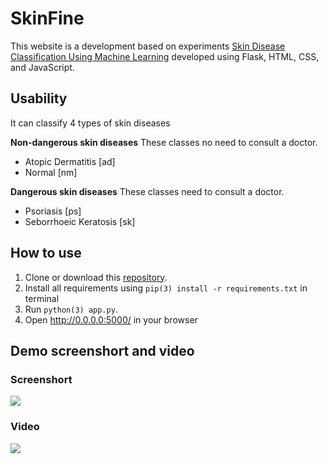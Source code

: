 # SkinFine
This website is a development based on experiments [Skin Disease Classification Using Machine Learning]( https://github.com/fxlmer/JSTP22_SkinDiseaseClassificationUsingMachineLearning) developed using Flask, HTML, CSS, and JavaScript.

## Usability
It can classify 4 types of skin diseases

**Non-dangerous skin diseases**
These classes no need to consult a doctor.

- Atopic Dermatitis [ad]
- Normal [nm]

**Dangerous skin diseases**
These classes need to consult a doctor.
- Psoriasis [ps]
- Seborrhoeic Keratosis [sk]

## How to use
1. Clone or download this [repository](https://github.com/fxlmer/SkinFine).
2. Install all requirements using ```pip(3) install -r requirements.txt``` in terminal
3. Run ```python(3) app.py```.
4. Open http://0.0.0.0:5000/ in your browser

## Demo screenshort and video
### Screenshort
<img src="https://github.com/fxlmer/SkinFine/blob/main/web-screenshot.png">

### Video
[<img src="https://img.youtube.com/vi/ryzXCvbMIfE/maxresdefault.jpg">](https://youtu.be/ryzXCvbMIfE)